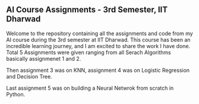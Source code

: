 ## AI Course Assignments - 3rd Semester, IIT Dharwad

Welcome to the repository containing all the assignments and code from my AI course during the 3rd semester at IIT Dharwad. This course has been an incredible learning journey, and I am excited to share the work I have done.
Total 5 Assignments were given ranging from all Serach Algorithms basically assignmenet 1 and 2.

Then assignment 3 was on KNN, assignment 4 was on Logistic Regression and Decision Tree.

Last assignment 5 was on building a Neural Netwrok from scratch in Python.
